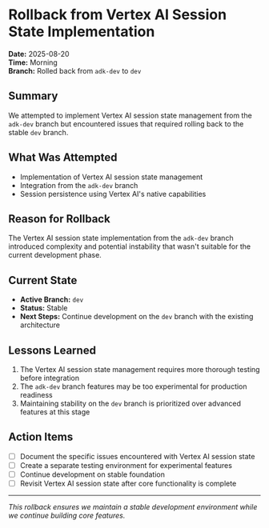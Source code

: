 # Rollback from Vertex AI Session State Implementation

**Date:** 2025-08-20  
**Time:** Morning  
**Branch:** Rolled back from `adk-dev` to `dev`  

## Summary

We attempted to implement Vertex AI session state management from the `adk-dev` branch but encountered issues that required rolling back to the stable `dev` branch.

## What Was Attempted

- Implementation of Vertex AI session state management
- Integration from the `adk-dev` branch
- Session persistence using Vertex AI's native capabilities

## Reason for Rollback

The Vertex AI session state implementation from the `adk-dev` branch introduced complexity and potential instability that wasn't suitable for the current development phase.

## Current State

- **Active Branch:** `dev`
- **Status:** Stable
- **Next Steps:** Continue development on the `dev` branch with the existing architecture

## Lessons Learned

1. The Vertex AI session state management requires more thorough testing before integration
2. The `adk-dev` branch features may be too experimental for production readiness
3. Maintaining stability on the `dev` branch is prioritized over advanced features at this stage

## Action Items

- [ ] Document the specific issues encountered with Vertex AI session state
- [ ] Create a separate testing environment for experimental features
- [ ] Continue development on stable foundation
- [ ] Revisit Vertex AI session state after core functionality is complete

---

*This rollback ensures we maintain a stable development environment while we continue building core features.*
